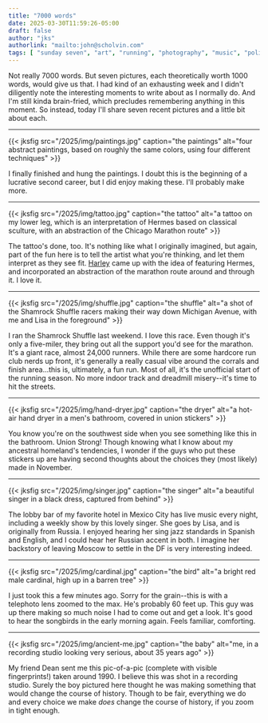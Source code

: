 ```yaml
---
title: "7000 words"
date: 2025-03-30T11:59:26-05:00
draft: false
author: "jks"
authorlink: "mailto:john@scholvin.com"
tags: [ "sunday seven", "art", "running", "photography", "music", "politics", "travel", "tattoos", "birds" ]
---
```


Not really 7000 words. But seven pictures, each theoretically worth 1000 words, would give us that. I had kind of an exhausting
week and I didn't diligently note the interesting moments to write about as I normally do. And I'm still kinda brain-fried, which
precludes remembering anything in this moment. So instead, today I'll share seven recent pictures and a little bit about each.

---

{{< jksfig src="/2025/img/paintings.jpg" caption="the paintings" alt="four abstract paintings, based on roughly the same colors, using four different techniques" >}}

I finally finished and hung the paintings. I doubt this is the beginning of a lucrative second career, but I did enjoy
making these. I'll probably make more.

---

{{< jksfig src="/2025/img/tattoo.jpg" caption="the tattoo" alt="a tattoo on my lower leg, which is an interpretation of Hermes based on classical sculture, with an abstraction of the Chicago Marathon route" >}}

The tattoo's done, too. It's nothing like what I originally imagined, but again, part of the fun here is to tell the artist what you're thinking, and let them interpret as they see fit. [Harley](https://instagram.com/har_wars_tattoo) came up with the idea of featuring Hermes, and incorporated an abstraction of the marathon route around and through it. I love it.

---

{{< jksfig src="/2025/img/shuffle.jpg" caption="the shuffle" alt="a shot of the Shamrock Shuffle racers making their way down Michigan Avenue, with me and Lisa in the foreground" >}}

I ran the Shamrock Shuffle last weekend. I love this race. Even though it's only a five-miler, they bring out all the support you'd
see for the marathon. It's a giant race, almost 24,000 runners. While there are some hardcore run club nerds up front, it's generally a
really casual vibe around the corrals and finish area...this is, ultimately, a fun run. Most of all, it's the unofficial start of the running
season. No more indoor track and dreadmill misery--it's time to hit the streets. 

---

{{< jksfig src="/2025/img/hand-dryer.jpg" caption="the dryer" alt="a hot-air hand dryer in a men's bathroom, covered in union stickers" >}}

You know you're on the southwest side when you see something like this in the bathroom. Union Strong! Though knowing what I know about
my ancestral homeland's tendencies, I wonder if the guys who put these stickers up are having second thoughts about the choices
they (most likely) made in November.

---

{{< jksfig src="/2025/img/singer.jpg" caption="the singer" alt="a beautiful singer in a black dress, captured from behind" >}}

The lobby bar of my favorite hotel in Mexico City has live music every night, including a weekly show by this lovely singer. She goes by
Lisa, and is originally from Russia. I enjoyed hearing her sing jazz standards in Spanish and English, and I could hear her Russian accent in both. I imagine her backstory of leaving Moscow to settle in the DF is very interesting indeed.

---

{{< jksfig src="/2025/img/cardinal.jpg" caption="the bird" alt="a bright red male cardinal, high up in a barren tree" >}}

I just took this a few minutes ago. Sorry for the grain--this is with a telephoto lens zoomed to the max. He's probably 60 feet up. This guy was up there making
so much noise I had to come out and get a look. It's good to hear the songbirds in the early morning again. Feels familiar, comforting.

---

{{< jksfig src="/2025/img/ancient-me.jpg" caption="the baby" alt="me, in a recording studio looking very serious, about 35 years ago" >}}

My friend Dean sent me this pic-of-a-pic (complete with visible fingerprints!) taken around 1990.
 I believe this was shot in a recording studio.
Surely the boy pictured here thought he was making something that would change the course of history. Though to be fair, everything
we do and every choice we make _does_ change the course of history, if you zoom in tight enough.


